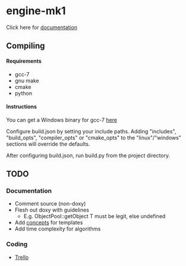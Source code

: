 # engine-mk1
Click here for [documentation](https://razaron.github.io/engine-mk1/ "Documentation")

## Compiling
#### Requirements
- gcc-7
- gnu make
- cmake
- python

#### Instructions
You can get a Windows binary for gcc-7 [here](https://sourceforge.net/projects/mingw-w64/files/Toolchains%20targetting%20Win32/Personal%20Builds/mingw-builds/7.1.0/)

Configure build.json by setting your include paths. Adding "includes", "build_opts", "compiler_opts" or "cmake_opts" to the "linux"/"windows" sections will override the defaults.

After configuring build.json, run build.py from the project directory.

## TODO
### Documentation
- Comment source (non-doxy)
- Flesh out doxy with guidelines
    - E.g. ObjectPool::getObject<T> T must be legit, else undefined
- Add [concepts](http://en.cppreference.com/w/cpp/concept "cppreference") for templates
- Add time complexity for algorithms

### Coding
- [Trello](https://trello.com/b/aAxYCKQL/engine-mk1)
